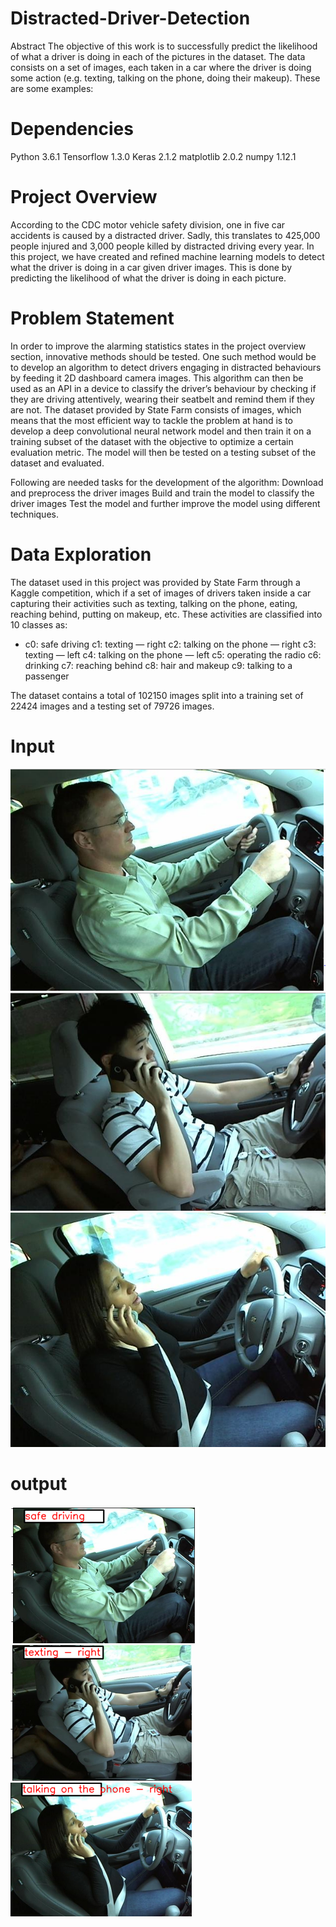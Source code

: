 # Distracted-Driver-Detection
Abstract
The objective of this work is to successfully predict the likelihood of what a driver is doing in each of the pictures in the dataset.
The data consists on a set of images, each taken in a car where the driver is doing some action (e.g. texting, talking on the phone, doing their makeup). These are some examples:

# Dependencies
Python 3.6.1
Tensorflow 1.3.0
Keras 2.1.2
matplotlib 2.0.2
numpy 1.12.1

# Project Overview
According to the CDC motor vehicle safety division, one in five car accidents is caused by a distracted driver. Sadly, this translates to 425,000 people injured and 3,000 people killed by distracted driving every year.
In this project, we have created and refined machine learning models to detect what the driver is doing in a car given driver images. This is done by predicting the likelihood of what the driver is doing in each picture.

# Problem Statement
In order to improve the alarming statistics states in the project overview section, innovative methods should be tested. One such method would be to develop an algorithm to detect drivers engaging in distracted behaviours by feeding it 2D dashboard camera images. This algorithm can then be used as an API in a device to classify the driver’s behaviour by checking if they are driving attentively, wearing their seatbelt and remind them if they are not.
The dataset provided by State Farm consists of images, which means that the most efficient way to tackle the problem at hand is to develop a deep convolutional neural network model and then train it on a training subset of the dataset with the objective to optimize a certain evaluation metric. The model will then be tested on a testing subset of the dataset and evaluated.
 
Following are needed tasks for the development of the algorithm:
Download and preprocess the driver images
Build and train the model to classify the driver images
Test the model and further improve the model using different techniques.
 
# Data Exploration
The dataset used in this project was provided by State Farm through a Kaggle competition, which if a set of images of drivers taken inside a car capturing their activities such as texting, talking on the phone, eating, reaching behind, putting on makeup, etc. These activities are classified into 10 classes as:
+ c0: safe driving
c1: texting — right
c2: talking on the phone — right
c3: texting — left
c4: talking on the phone — left
c5: operating the radio
c6: drinking
c7: reaching behind
c8: hair and makeup
c9: talking to a passenger
 
 
The dataset contains a total of 102150 images split into a training set of 22424 images and a testing set of 79726 images.

# Input

![First Test Image](https://github.com/Danish64/CV-ML-DriverDistractionSystem/blob/master/InputOutputImages/Input1.PNG)
![Second Test Image](https://github.com/Danish64/CV-ML-DriverDistractionSystem/blob/master/InputOutputImages/Input2.PNG)
![Third Test Image](https://github.com/Danish64/CV-ML-DriverDistractionSystem/blob/master/InputOutputImages/Input3.PNG)

# output 

![First Test Image](https://github.com/Danish64/CV-ML-DriverDistractionSystem/blob/master/InputOutputImages/Output1.PNG)
![Second Test Image](https://github.com/Danish64/CV-ML-DriverDistractionSystem/blob/master/InputOutputImages/Output2.PNG)
![Third Test Image](https://github.com/Danish64/CV-ML-DriverDistractionSystem/blob/master/InputOutputImages/Output3.PNG)






